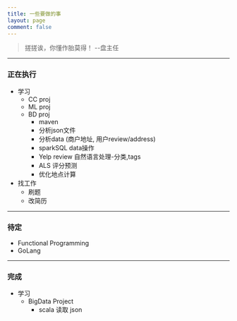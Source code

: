 ```yaml
---
title: 一些要做的事
layout: page
comment: false
---
```


> 搓搓诶，你懂作胎莫得！  --盘主任

---

### <i class="fa fa-bolt"></i> 正在执行
* 学习
  - CC proj
  - ML proj
  - BD proj
    - maven
    - 分析json文件
    - 分析data (商户地址, 用户review/address)
    - sparkSQL data操作
    - Yelp review 自然语言处理-分类,tags
    - ALS 评分预测
    - 优化地点计算
* 找工作
  - 刷题
  - 改简历

---

### <i class="fa fa-hourglass-half"></i> 待定
* Functional Programming
* GoLang

---

### <i class="fa fa-check-square-o"></i> 完成
* 学习
  - BigData Project
    - scala 读取 json

